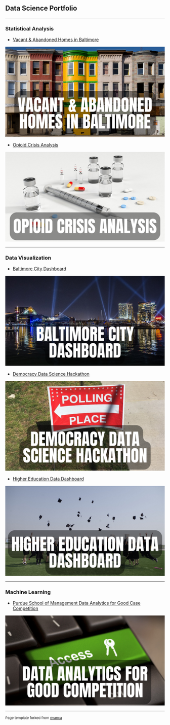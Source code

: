 ## Data Science Portfolio

---

### Statistical Analysis 

- [Vacant & Abandoned Homes in Baltimore](https://rpubs.com/jspayd/vacant-homes-baltimore)
<img src="images/vacant-homes-baltimore.png?raw=true"/>

- [Opioid Crisis Analysis](https://rpubs.com/jspayd/opioid-crisis)
<img src="images/opioid-crisis-analysis.png?raw=true"/>

---

### Data Visualization

- [Baltimore City Dashboard](https://sites.google.com/view/jspayd-baltimore-city/home/baltimore-city-dashboard)
<img src="images/baltimore-city-dashboard.png?raw=true"/>

- [Democracy Data Science Hackathon](https://rpubs.com/jspayd/ddsh2022)
<img src="images/democracy-data-science-hackathon.png?raw=true"/>

- [Higher Education Data Dashboard](https://rpubs.com/jspayd/IPEDS)
<img src="images/higher-education-data-dashboard.png?raw=true"/>

---

### Machine Learning

- [Purdue School of Management Data Analytics for Good Case Competition](http://example.com/)
<img src="images/data-analytics-for-good-competition.png?raw=true"/>


---
<p style="font-size:11px">Page template forked from <a href="https://github.com/evanca/quick-portfolio">evanca</a></p>
<!-- Remove above link if you don't want to attibute -->
